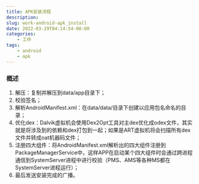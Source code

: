 ```yaml
---
title: APK安装流程
description: 
slug: work-android-apk_install
date: 2022-03-29T04:14:54-08:00
categories:
    - 工作
tags:
    - android
    - apk
---
```

### 概述

1. 解压：复制并解压到data/app目录下；
2. 校验签名；
3. 解析AndroidManifest.xml：在data/data/目录下创建以应用包名命名的目录；
4. 优化dex：Dalvik虚拟机会使用Dex2Opt工具对主dex优化成odex文件，其实就是将涉及到的依赖和dex打包到一起；如果是ART虚拟机将会扫描所有dex文件并转成oat机器码文件；
5. 注册四大组件：将AndroidManifest.xml解析出的四大组件注册到PackageManagerService中，这样APP在启动某个四大组件时会通过跨进程通信到SystemServer进程中进行校验（PMS、AMS等各种MS都在SystemServer进程运行）；
6. 最后发送安装完成的广播。
